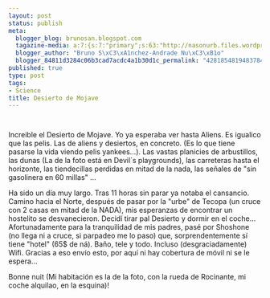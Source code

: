 ```yaml
--- 
layout: post
status: publish
meta: 
  blogger_blog: brunosan.blogspot.com
  tagazine-media: a:7:{s:7:"primary";s:63:"http://nasonurb.files.wordpress.com/2010/05/img_3873-742745.jpg";s:6:"images";a:2:{s:63:"http://nasonurb.files.wordpress.com/2010/05/img_3873-742745.jpg";a:6:{s:8:"file_url";s:63:"http://nasonurb.files.wordpress.com/2010/05/img_3873-742745.jpg";s:5:"width";s:3:"426";s:6:"height";s:3:"640";s:4:"type";s:5:"image";s:4:"area";s:6:"272640";s:9:"file_path";s:0:"";}s:63:"http://nasonurb.files.wordpress.com/2010/05/img_3984-745282.jpg";a:6:{s:8:"file_url";s:63:"http://nasonurb.files.wordpress.com/2010/05/img_3984-745282.jpg";s:5:"width";s:3:"640";s:6:"height";s:3:"426";s:4:"type";s:5:"image";s:4:"area";s:6:"272640";s:9:"file_path";s:0:"";}}s:6:"videos";a:0:{}s:11:"image_count";s:1:"2";s:6:"author";s:7:"4180497";s:7:"blog_id";s:7:"8438084";s:9:"mod_stamp";s:19:"2011-01-18 18:49:21";}
  blogger_author: "Bruno S\xC3\xA1nchez-Andrade Nu\xC3\xB1o"
  blogger_84811d3284c06b3cad7acdc4a1b30d1c_permalink: "428185481948378416"
published: true
type: post
tags: 
- Science
title: Desierto de Mojave
---
```

<p class="mobile-photo"><a href="http://nasonurb.files.wordpress.com/2010/05/img_3873-742745.jpg"><img src="http://nasonurb.files.wordpress.com/2010/05/img_3873-742745.jpg?w=199" border="0" alt="" /></a></p><p class="mobile-photo"><a href="http://nasonurb.files.wordpress.com/2010/05/img_3984-745282.jpg"><img src="http://nasonurb.files.wordpress.com/2010/05/img_3984-745282.jpg?w=300" border="0" alt="" /></a></p>Increible el Desierto de Mojave. Yo ya  esperaba ver hasta Aliens. Es igualico que las pelis. Las de aliens y desiertos, en concreto. (Es lo que tiene pasarse la vida viendo pelis yankees…). Las vastas planicies de arbustillos, las dunas (La de la foto est&#225; en Devil&#180;s playgrounds), las carreteras hasta el horizonte, las tiendecillas perdidas en mitad de la nada, las se&#241;ales de &quot;sin gasolinera en 60 millas&quot; …<p>Ha sido un d&#237;a muy largo. Tras 11 horas sin parar ya notaba el cansancio. Camino hacia el Norte, despu&#233;s de pasar por la &quot;urbe&quot; de Tecopa (un cruce con 2 casas en mitad de la NADA), mis esperanzas de encontrar un hostelito se desvanecieron. Decid&#237; tirar pal Desierto y dormir en el coche… Afortunadamente para la tranquilidad de mis padres, pas&#233; por Shoshone (no llega ni a cruce, si parpadeo me lo paso) que, sorprendentemente s&#237; tiene &quot;hotel&quot; (65$ de n&#225;). Ba&#241;o, tele y todo. Incluso (desgraciadamente) Wifi. Gracias a eso env&#237;o esto, por aqu&#237; ni hay cobertura de m&#243;vil ni se le espera…<p>Bonne nuit (Mi habitaci&#243;n es la de la foto, con la rueda de Rocinante, mi coche alquilao, en la esquina)!
